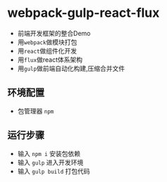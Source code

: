 webpack-gulp-react-flux
=====================================
* 前端开发框架的整合Demo
* 用`webpack`做模块打包
* 用`react`做组件化开发
* 用`flux`做react体系架构
* 用`gulp`做前端自动化构建,压缩合并文件

## 环境配置
* 包管理器 `npm` 

## 运行步骤
* 输入 `npm i` 安装包依赖
* 输入 `gulp` 进入开发环境
* 输入 `gulp build` 打包代码
